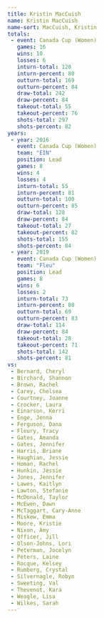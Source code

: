 ```yaml
---
title: Kristin MacCuish
name: Kristin MacCuish
name-sort: MacCuish, Kristin
totals:
 - event: Canada Cup (Women)
   games: 16
   wins: 10
   losses: 6
   inturn-total: 128
   inturn-percent: 80
   outturn-total: 169
   outturn-percent: 84
   draw-total: 242
   draw-percent: 84
   takeout-total: 55
   takeout-percent: 76
   shots-total: 297
   shots-percent: 82
years:
 - year: 2016
   event: Canada Cup (Women)
   team: "EIN"
   position: Lead
   games: 8
   wins: 4
   losses: 4
   inturn-total: 55
   inturn-percent: 81
   outturn-total: 100
   outturn-percent: 85
   draw-total: 128
   draw-percent: 84
   takeout-total: 27
   takeout-percent: 82
   shots-total: 155
   shots-percent: 84
 - year: 2019
   event: Canada Cup (Women)
   team: "Fleu"
   position: Lead
   games: 8
   wins: 6
   losses: 2
   inturn-total: 73
   inturn-percent: 80
   outturn-total: 69
   outturn-percent: 83
   draw-total: 114
   draw-percent: 84
   takeout-total: 28
   takeout-percent: 71
   shots-total: 142
   shots-percent: 81
vs:
 - Bernard, Cheryl
 - Birchard, Shannon
 - Brown, Rachel
 - Carey, Chelsea
 - Courtney, Joanne
 - Crocker, Laura
 - Einarson, Kerri
 - Enge, Jenna
 - Ferguson, Dana
 - Fleury, Tracy
 - Gates, Amanda
 - Gates, Jennifer
 - Harris, Briane
 - Haughian, Jessie
 - Homan, Rachel
 - Hunkin, Jessie
 - Jones, Jennifer
 - Lawes, Kaitlyn
 - Lawton, Stefanie
 - McDonald, Taylor
 - McEwen, Dawn
 - McTaggart, Cary-Anne
 - Miskew, Emma
 - Moore, Kristie
 - Nixon, Amy
 - Officer, Jill
 - Olson-Johns, Lori
 - Peterman, Jocelyn
 - Peters, Laine
 - Rocque, Kelsey
 - Rumberg, Crystal
 - Silvernagle, Robyn
 - Sweeting, Val
 - Thevenot, Kara
 - Weagle, Lisa
 - Wilkes, Sarah
---
```

